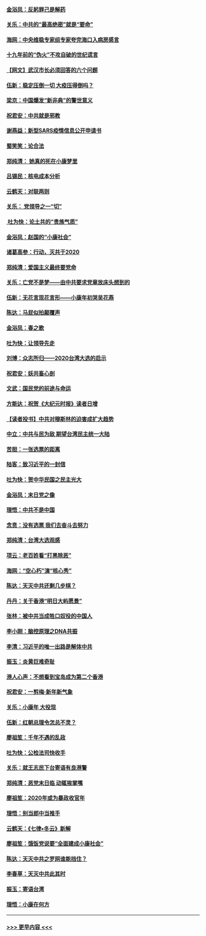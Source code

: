 #### [金浴凤：反躬罪己是解药](../pages/nsc993/n11820280.md?t=01251831) 
#### [关乐：中共的“最高绝密”就是“要命”](../pages/nsc993/n11816946.md?t=01251831) 
#### [海网：中央维稳专家组专家夸完海口入病房感言](../pages/nsc993/n11815138.md?t=01251831) 
#### [十九年前的“伪火”不攻自破的世纪谎言](../pages/nsc993/n11813238.md?t=01251831) 
#### [【网文】武汉市长必须回答的六个问题](../pages/nsc993/n11813848.md?t=01251831) 
#### [伍新：稳定压倒一切 大疫压得倒吗？](../pages/nsc993/n11812634.md?t=01251831) 
#### [梁京：中国爆发“新非典”的警世意义](../pages/nsc993/n11812554.md?t=01251831) 
#### [祝君安：中共就是邪教](../pages/nsc993/n11812431.md?t=01251831) 
#### [谢燕益：新型SARS疫情信息公开申请书](../pages/nsc993/n11808840.md?t=01251831) 
#### [蜀笑笑：论合法](../pages/nsc993/n11808064.md?t=01251831) 
#### [郑纯清： 她真的死在小康梦里](../pages/nsc993/n11806623.md?t=01251831) 
#### [吕锡民：核电成本分析](../pages/nsc993/n11806284.md?t=01251831) 
#### [云鹤天：对联两则](../pages/nsc993/n11805957.md?t=01251831) 
#### [关乐： 党领导之一“切”](../pages/nsc993/n11804505.md?t=01251831) 
#### [ 吐为快：论土共的“贵族气质”](../pages/nsc993/n11804490.md?t=01251831) 
#### [金浴凤：赵国的“小康社会”](../pages/nsc993/n11804452.md?t=01251831) 
#### [诸葛高参：行动，灭共于2020](../pages/nsc993/n11804120.md?t=01251831) 
#### [郑纯清：爱国主义最终要党命](../pages/nsc993/n11802197.md?t=01251831) 
#### [关乐：亡党不是梦——由中共要求党章放床头想到的](../pages/nsc993/n11802156.md?t=01251831) 
#### [伍新：无花言现花言形——小康年初哭吴花燕](../pages/nsc993/n11800044.md?t=01251831) 
#### [陈达：马屁似拍颠覆声](../pages/nsc993/n11800010.md?t=01251831) 
#### [金浴凤：春之歌](../pages/nsc993/n11797687.md?t=01251831) 
#### [吐为快：让领导先走](../pages/nsc993/n11797512.md?t=01251831) 
#### [刘博：众志所归——2020台湾大选的启示](../pages/nsc993/n11796878.md?t=01251831) 
#### [祝君安：妖共畜心剖](../pages/nsc993/n11794273.md?t=01251831) 
#### [文武：国民党的前途与命运](../pages/nsc993/n11794198.md?t=01251831) 
#### [方能达：祝贺《大纪元时报》读者日增](../pages/nsc993/n11793807.md?t=01251831) 
#### [【读者投书】中共对穆斯林的迫害成扩大趋势](../pages/nsc993/n11791371.md?t=01251831) 
#### [中立：中共与民为敌 期望台湾民主统一大陆](../pages/nsc993/n11790392.md?t=01251831) 
#### [苦胆：一张选票的距离](../pages/nsc993/n11788914.md?t=01251831) 
#### [陆客：致习近平的一封信](../pages/nsc993/n11788867.md?t=01251831) 
#### [吐为快：贺中华民国之民主光大](../pages/nsc993/n11788618.md?t=01251831) 
#### [金浴凤：末日党之像](../pages/nsc993/n11787475.md?t=01251831) 
#### [理悟：中共不是中国](../pages/nsc993/n11787463.md?t=01251831) 
#### [念贲：没有选票  我们去奋斗去努力](../pages/nsc993/n11787398.md?t=01251831) 
#### [郑纯清：台湾大选观感](../pages/nsc993/n11786210.md?t=01251831) 
#### [项云：老百姓看“打黑除恶”](../pages/nsc993/n11785398.md?t=01251831) 
#### [海网：“空心朽”演“核心秀”](../pages/nsc993/n11783874.md?t=01251831) 
#### [陈达：天灭中共还剩几步棋？](../pages/nsc993/n11783719.md?t=01251831) 
#### [丹丹：关于香港“明日大屿愿景”](../pages/nsc993/n11783273.md?t=01251831) 
#### [张林：被中共当成牲口奴役的中国人](../pages/nsc993/n11782397.md?t=01251831) 
#### [李小刚：脑控原理之DNA共振](../pages/nsc993/n11780962.md?t=01251831) 
#### [李清：习近平的唯一出路是解体中共](../pages/nsc993/n11780866.md?t=01251831) 
#### [振玉：炎黄巨难奇耻](../pages/nsc993/n11779632.md?t=01251831) 
#### [港人心声：不想看到宝岛成为第二个香港](../pages/nsc993/n11778817.md?t=01251831) 
#### [祝君安：一剪梅‧新年新气象](../pages/nsc993/n11776340.md?t=01251831) 
#### [关乐：小康年 大役现](../pages/nsc993/n11774213.md?t=01251831) 
#### [伍新：红朝总理令怎总不灵？](../pages/nsc993/n11770813.md?t=01251831) 
#### [廖祖笙：千年不遇的乱政](../pages/nsc993/n11770373.md?t=01251831) 
#### [吐为快：公检法司快收手](../pages/nsc993/n11770359.md?t=01251831) 
#### [关乐：就王志民下台寄语有良港警](../pages/nsc993/n11769903.md?t=01251831) 
#### [郑纯清：恶党末日临 动辄挨掌嘴](../pages/nsc993/n11769356.md?t=01251831) 
#### [廖祖笙：2020年或为暴政收官年](../pages/nsc993/n11768216.md?t=01251831) 
#### [理悟：别当郎中当推手](../pages/nsc993/n11768243.md?t=01251831) 
#### [云鹤天：《七律▪冬云》新解](../pages/nsc993/n11768204.md?t=01251831) 
#### [廖祖笙：饿饭党说要“全面建成小康社会”](../pages/nsc993/n11767482.md?t=01251831) 
#### [陈达：天灭中共之罗网谁能挡住？](../pages/nsc993/n11767465.md?t=01251831) 
#### [李春草：天灭中共此其时](../pages/nsc993/n11767452.md?t=01251831) 
#### [振玉：寄语台湾](../pages/nsc993/n11767432.md?t=01251831) 
#### [理悟：小康在何方](../pages/nsc993/n11767394.md?t=01251831) 

----
#### [ >>> 更早内容 <<< ](../indexes/nsc993-earlier.md)
